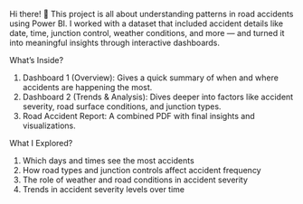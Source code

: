 Hi there! 👋
This project is all about understanding patterns in road accidents using Power BI. I worked with a dataset that included accident details like date, time, junction control, weather conditions, and more — and turned it into meaningful insights through interactive dashboards.

What’s Inside? 
1. Dashboard 1 (Overview): Gives a quick summary of when and where accidents are happening the most.
2. Dashboard 2 (Trends & Analysis): Dives deeper into factors like accident severity, road surface conditions, and junction types.
3. Road Accident Report: A combined PDF with final insights and visualizations.

What I Explored?
1. Which days and times see the most accidents
2. How road types and junction controls affect accident frequency
3. The role of weather and road conditions in accident severity
4. Trends in accident severity levels over time
